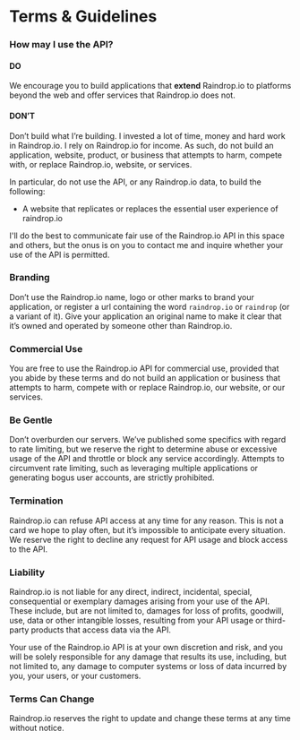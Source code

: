 # Terms & Guidelines

### How may I use the API? <a id="how-may-i-use-the-api"></a>

#### DO <a id="do"></a>

We encourage you to build applications that **extend** Raindrop.io to platforms beyond the web and offer services that Raindrop.io does not.

#### DON’T <a id="dont"></a>

Don’t build what I’re building. I invested a lot of time, money and hard work in Raindrop.io. I rely on Raindrop.io for income. As such, do not build an application, website, product, or business that attempts to harm, compete with, or replace Raindrop.io, website, or services.

In particular, do not use the API, or any Raindrop.io data, to build the following:

* A website that replicates or replaces the essential user experience of raindrop.io

I'll do the best to communicate fair use of the Raindrop.io API in this space and others, but the onus is on you to contact me and inquire whether your use of the API is permitted.

### Branding <a id="branding"></a>

Don’t use the Raindrop.io name, logo or other marks to brand your application, or register a url containing the word `raindrop.io` or `raindrop` \(or a variant of it\). Give your application an original name to make it clear that it’s owned and operated by someone other than Raindrop.io.

### Commercial Use <a id="commercial-use"></a>

You are free to use the Raindrop.io API for commercial use, provided that you abide by these terms and do not build an application or business that attempts to harm, compete with or replace Raindrop.io, our website, or our services.

### Be Gentle <a id="be-gentle"></a>

Don’t overburden our servers. We’ve published some specifics with regard to rate limiting, but we reserve the right to determine abuse or excessive usage of the API and throttle or block any service accordingly. Attempts to circumvent rate limiting, such as leveraging multiple applications or generating bogus user accounts, are strictly prohibited.

### Termination <a id="termination"></a>

Raindrop.io can refuse API access at any time for any reason. This is not a card we hope to play often, but it’s impossible to anticipate every situation. We reserve the right to decline any request for API usage and block access to the API.

### Liability <a id="liability"></a>

Raindrop.io is not liable for any direct, indirect, incidental, special, consequential or exemplary damages arising from your use of the API. These include, but are not limited to, damages for loss of profits, goodwill, use, data or other intangible losses, resulting from your API usage or third-party products that access data via the API.

Your use of the Raindrop.io API is at your own discretion and risk, and you will be solely responsible for any damage that results its use, including, but not limited to, any damage to computer systems or loss of data incurred by you, your users, or your customers.

### Terms Can Change <a id="terms-can-change"></a>

Raindrop.io reserves the right to update and change these terms at any time without notice.  


